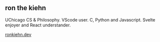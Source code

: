 ## ron the kiehn

UChicago CS & Philosophy. VScode user. C, Python and Javascript. Svelte enjoyer and React understander.

[ronkiehn.dev](ronkiehn.dev)

